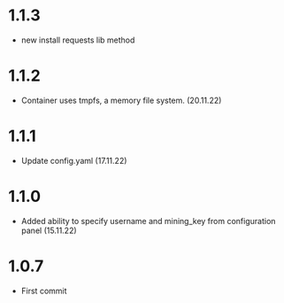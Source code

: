 # 1.1.3
- new install requests lib method
# 1.1.2
- Container uses tmpfs, a memory file system. (20.11.22)
# 1.1.1
- Update config.yaml (17.11.22)
# 1.1.0 
- Added ability to specify username and mining_key from configuration panel (15.11.22)
# 1.0.7 
- First commit
